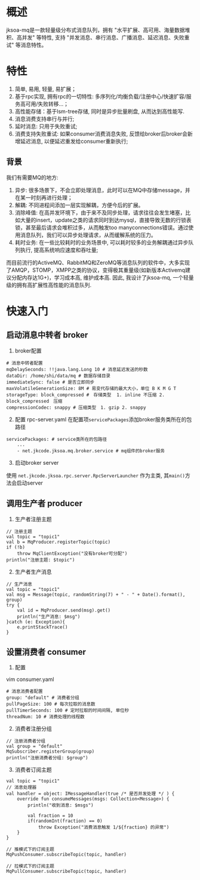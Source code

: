 
# 概述

jksoa-mq是一款轻量级分布式消息队列，拥有 "水平扩展、高可用、海量数据堆积、高并发" 等特性, 支持 "并发消息、串行消息、广播消息、延迟消息、失败重试" 等消息特性。

# 特性
1. 简单, 易用, 轻量, 易扩展；
2. 基于rpc实现, 拥有rpc的一切特性: 多序列化/均衡负载/注册中心/快速扩容/服务高可用/失败转移...；
3. 高性能存储：基于lsm-tree存储, 同时是异步批量刷盘, 从而达到高性能写.
4. 消息消费支持串行与并行;
5. 延时消息: 只用于失败重试;
6. 消费支持失败重试: 如果consumer消费消息失败, 反馈给broker后broker会新增延迟消息, 以便延迟重发给consumer重新执行;

## 背景

我们有需要MQ的地方:
1. 异步: 很多场景下，不会立即处理消息，此时可以在MQ中存储message，并在某一时刻再进行处理；
2. 解耦: 不同进程间添加一层实现解耦，方便今后的扩展。
3. 消除峰值: 在高并发环境下，由于来不及同步处理，请求往往会发生堵塞，比如大量的insert，update之类的请求同时到达mysql，直接导致无数的行锁表锁，甚至最后请求会堆积过多，从而触发too manyconnections错误。通过使用消息队列，我们可以异步处理请求，从而缓解系统的压力。
4. 耗时业务: 在一些比较耗时的业务场景中, 可以耗时较多的业务解耦通过异步队列执行, 提高系统响应速度和吞吐量;

而目前流行的ActiveMQ、RabbitMQ和ZeroMQ等消息队列的软件中，大多实现了AMQP，STOMP，XMPP之类的协议，变得极其重量级(如新版本Activemq建议分配内存达1G+)，学习成本高, 维护成本高. 因此, 我设计了jksoa-mq, 一个轻量级的拥有高扩展性高性能的消息队列.

# 快速入门

## 启动消息中转者 broker

1. broker配置

```
# 消息中转者配置
mqDelaySeconds: !!java.lang.Long 10 # 消息延迟发送的秒数
dataDir: /home/shi/data/mq # 数据存储目录
immediateSync: false # 是否立即同步
maxVolatileGenerationSize: 8M # 易变代存储的最大大小，单位 B K M G T
storageType: block_compressed #　存储类型  1. inline 不压缩 2. block_compressed　压缩
compressionCodec: snappy # 压缩类型　1. gzip 2. snappy
```

2. 配置 rpc-server.yaml
在配置项`servicePackages`添加broker服务类所在的包路径

```
servicePackages: # service类所在的包路径
    ...
    - net.jkcode.jksoa.mq.broker.service # mq组件的broker服务
```

3. 启动broker server

使用 `net.jkcode.jksoa.rpc.server.RpcServerLauncher` 作为主类, 其`main()`方法会启动server

## 调用生产者 producer

1. 生产者注册主题

```
// 注册主题
val topic = "topic1"
val b = MqProducer.registerTopic(topic)
if (!b)
    throw MqClientException("没有broker可分配")
println("注册主题: $topic")
```

2. 生产者生产消息

```
// 生产消息
val topic = "topic1"
val msg = Message(topic, randomString(7) + " - " + Date().format(), group)
try {
    val id = MqProducer.send(msg).get()
    println("生产消息: $msg")
}catch (e: Exception){
    e.printStackTrace()
}
```

## 设置消费者 consumer
1. 配置

vim consumer.yaml

```
# 消息消费者配置
group: "default" # 消费者分组
pullPageSize: 100 # 每次拉取的消息数
pullTimerSeconds: 100 # 定时拉取的时间间隔, 单位秒
threadNum: 10 # 消费处理的线程数
```

2. 消费者注册分组

```
// 注册消费者分组
val group = "default"
MqSubscriber.registerGroup(group)
println("注册消费者分组: $group")
```

3. 消费者订阅主题

```
val topic = "topic1"
// 消息处理器
val handler = object: IMessageHandler(true /* 是否并发处理 */ ) {
    override fun consumeMessages(msgs: Collection<Message>) {
        println("收到消息: $msgs")

        val fraction = 10
        if(randomInt(fraction) == 0)
            throw Exception("消费消息触发 1/${fraction} 的异常")
    }
}

// 推模式下的订阅主题
MqPushConsumer.subscribeTopic(topic, handler)

// 拉模式下的订阅主题
MqPullConsumer.subscribeTopic(topic, handler)
```